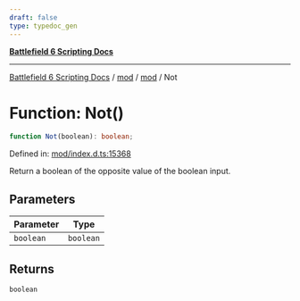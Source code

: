 ```yaml
---
draft: false
type: typedoc_gen
---
```


[**Battlefield 6 Scripting Docs**](../../../_index.md)

***

[Battlefield 6 Scripting Docs](../../../_index.md) / [mod](../../_index.md) / [mod](../_index.md) / Not

# Function: Not()

```ts
function Not(boolean): boolean;
```

Defined in: [mod/index.d.ts:15368](https://github.com/battlefield-portal-community/portal-docs/blob/ff09b2690670f74de7e97198022e5a97ff1161ff/generators/santiago/mod/index.d.ts#L15368)

Return a boolean of the opposite value of the boolean input.

## Parameters

| Parameter | Type |
| ------ | ------ |
| `boolean` | `boolean` |

## Returns

`boolean`
